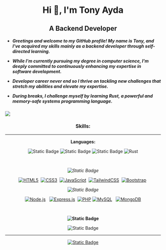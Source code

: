 
<h1 align="center" >Hi 👋, I'm Tony Ayda</h1>
<h2 align="center">A Backend Developer</h3>

<h5>
  <ul>
    <li> Greetings and welcome to my GitHub profile! My name is Tony, and I've acquired my skills mainly as a backend developer through self-directed learning.</li>
    <p></p>
    <li> While I'm currently pursuing my degree in computer science, I'm deeply committed to continuously enhancing my expertise in software development.</li>
    <p></p>
    <li> Developer career never end so I thrive on tackling new challenges that stretch my abilities and elevate my expertise.</li>
    <p></p>
     <li> During breaks, I challenge myself by learning Rust, a powerful and memory-safe systems programming language.</li>
    
  </ul>
</h5>
<img src="https://user-images.githubusercontent.com/73097560/115834477-dbab4500-a447-11eb-908a-139a6edaec5c.gif" style="max-width: 100%; display: inline-block;" data-target="animated-image.originalImage">
<p align="left">
</p>

<h3 align="center">Skills:</h3>
<hr>
<p>
<div align="center">
   <b>Languages:</b>  <br> <p></p>
 <p>
     <img alt="Static Badge" src="https://img.shields.io/badge/JAVA-black?style=for-the-badge&color=red">

 <img alt="Static Badge" src="https://img.shields.io/badge/c%23-black?style=for-the-badge&color=purple">

   <img alt="Static Badge" src="https://img.shields.io/badge/JAVASCRIPT-black?style=for-the-badge&color=yellow">
 <img src="https://img.shields.io/badge/RUST-000000?style=for-the-badge&logo=rust&logoColor=red&labelColor=000000&color=red" alt="Rust" title="Rust Programming Language">
 </p>

</p>
 <br>
 <p>
  
   <p>
     <i><img alt="Static Badge" src="https://img.shields.io/badge/Frontend-000000?style=for-the-badge&logoColor=black&color=black">
 </i>
     
   </p>
   <p>
      <p dir="auto"><a target="_blank" rel="noopener noreferrer nofollow" href="https://camo.githubusercontent.com/980ae91897b1ccaa266ac28a72a3f7603d59b905b4f2aececd7ba8e63e65f347/68747470733a2f2f696d672e736869656c64732e696f2f62616467652f48544d4c352532302d2532334533344632362e7376673f7374796c653d666f722d7468652d6261646765266c6f676f3d68746d6c35266c6f676f436f6c6f723d7768697465"><img src="https://camo.githubusercontent.com/980ae91897b1ccaa266ac28a72a3f7603d59b905b4f2aececd7ba8e63e65f347/68747470733a2f2f696d672e736869656c64732e696f2f62616467652f48544d4c352532302d2532334533344632362e7376673f7374796c653d666f722d7468652d6261646765266c6f676f3d68746d6c35266c6f676f436f6c6f723d7768697465" alt="HTML5" data-canonical-src="https://img.shields.io/badge/HTML5%20-%23E34F26.svg?style=for-the-badge&amp;logo=html5&amp;logoColor=white" style="max-width: 100%;"></a>&nbsp;
<a target="_blank" rel="noopener noreferrer nofollow" href="https://camo.githubusercontent.com/321a66a07011dceb6427f80f279d9a13520ea7c4eec617c889ae1554ee94ba06/68747470733a2f2f696d672e736869656c64732e696f2f62616467652f4353532532302d2532333135373242362e7376673f7374796c653d666f722d7468652d6261646765266c6f676f3d63737333266c6f676f436f6c6f723d7768697465"><img src="https://camo.githubusercontent.com/321a66a07011dceb6427f80f279d9a13520ea7c4eec617c889ae1554ee94ba06/68747470733a2f2f696d672e736869656c64732e696f2f62616467652f4353532532302d2532333135373242362e7376673f7374796c653d666f722d7468652d6261646765266c6f676f3d63737333266c6f676f436f6c6f723d7768697465" alt="CSS3" data-canonical-src="https://img.shields.io/badge/CSS%20-%231572B6.svg?style=for-the-badge&amp;logo=css3&amp;logoColor=white" style="max-width: 100%;"></a>&nbsp;
<a target="_blank" rel="noopener noreferrer nofollow" href="https://camo.githubusercontent.com/1ac4f62ac38ee58637fd4b2fd960ee39dd0ff092774a9d4c8308574a00af0e60/68747470733a2f2f696d672e736869656c64732e696f2f62616467652f2532304a6176615363726970742532302d2532334637444631452e7376673f7374796c653d666f722d7468652d6261646765266c6f676f3d6a617661736372697074266c6f676f436f6c6f723d626c61636b"><img src="https://camo.githubusercontent.com/1ac4f62ac38ee58637fd4b2fd960ee39dd0ff092774a9d4c8308574a00af0e60/68747470733a2f2f696d672e736869656c64732e696f2f62616467652f2532304a6176615363726970742532302d2532334637444631452e7376673f7374796c653d666f722d7468652d6261646765266c6f676f3d6a617661736372697074266c6f676f436f6c6f723d626c61636b" alt="JavaScript" data-canonical-src="https://img.shields.io/badge/%20JavaScript%20-%23F7DF1E.svg?style=for-the-badge&amp;logo=javascript&amp;logoColor=black" style="max-width: 100%;"></a>&nbsp;
<a target="_blank" rel="noopener noreferrer nofollow" href="https://camo.githubusercontent.com/b76ee3dec6a376b1a72637fb81ce7b49cc9ee2c59a8615cd698af3dc57e74b97/68747470733a2f2f696d672e736869656c64732e696f2f62616467652f2d5461696c77696e645f4353532d3338423241433f7374796c653d666f722d7468652d6261646765266c6f676f3d7461696c77696e642d637373266c6f676f436f6c6f723d7768697465"><img src="https://camo.githubusercontent.com/b76ee3dec6a376b1a72637fb81ce7b49cc9ee2c59a8615cd698af3dc57e74b97/68747470733a2f2f696d672e736869656c64732e696f2f62616467652f2d5461696c77696e645f4353532d3338423241433f7374796c653d666f722d7468652d6261646765266c6f676f3d7461696c77696e642d637373266c6f676f436f6c6f723d7768697465" alt="TailwindCSS" data-canonical-src="https://img.shields.io/badge/-Tailwind_CSS-38B2AC?style=for-the-badge&amp;logo=tailwind-css&amp;logoColor=white" style="max-width: 100%;"></a>&nbsp;
<a target="_blank" rel="noopener noreferrer nofollow" href="https://camo.githubusercontent.com/3580d34e86b11a950b663f2113400eae37897c94a474d679c3439cd33b5d3eb1/68747470733a2f2f696d672e736869656c64732e696f2f62616467652f426f6f7473747261702532302d2532333536334437432e7376673f7374796c653d666f722d7468652d6261646765266c6f676f3d626f6f747374726170266c6f676f436f6c6f723d7768697465"><img src="https://camo.githubusercontent.com/3580d34e86b11a950b663f2113400eae37897c94a474d679c3439cd33b5d3eb1/68747470733a2f2f696d672e736869656c64732e696f2f62616467652f426f6f7473747261702532302d2532333536334437432e7376673f7374796c653d666f722d7468652d6261646765266c6f676f3d626f6f747374726170266c6f676f436f6c6f723d7768697465" alt="Bootstrap" data-canonical-src="https://img.shields.io/badge/Bootstrap%20-%23563D7C.svg?style=for-the-badge&amp;logo=bootstrap&amp;logoColor=white" style="max-width: 100%;"></a>&nbsp;
</p>
   </p>
 </p>
 <p>
   <i><img alt="Static Badge" src="https://img.shields.io/badge/Backend-000000?style=for-the-badge&logoColor=black&color=black">
</i>
<p dir="auto">
&nbsp;
<a target="_blank" rel="noopener noreferrer nofollow" href="https://camo.githubusercontent.com/6dcb4aed908dcbb88fce347bb60000a2a9eb26a86557af3731311c5a40096657/68747470733a2f2f696d672e736869656c64732e696f2f62616467652f4e6f64652e6a732532302d2532333433383533442e7376673f7374796c653d666f722d7468652d6261646765266c6f676f3d6e6f64652e6a73266c6f676f436f6c6f723d7768697465"><img src="https://camo.githubusercontent.com/6dcb4aed908dcbb88fce347bb60000a2a9eb26a86557af3731311c5a40096657/68747470733a2f2f696d672e736869656c64732e696f2f62616467652f4e6f64652e6a732532302d2532333433383533442e7376673f7374796c653d666f722d7468652d6261646765266c6f676f3d6e6f64652e6a73266c6f676f436f6c6f723d7768697465" alt="Node.js" data-canonical-src="https://img.shields.io/badge/Node.js%20-%2343853D.svg?style=for-the-badge&amp;logo=node.js&amp;logoColor=white" style="max-width: 100%;"></a>
&nbsp;
<a target="_blank" rel="noopener noreferrer nofollow" href="https://camo.githubusercontent.com/a912c1d3b700675e3b7978ae1ca593978bbce85ed6b40a5e1b13eae771222bca/68747470733a2f2f696d672e736869656c64732e696f2f62616467652f457870726573732e6a732d2532333430346435392e7376673f7374796c653d666f722d7468652d6261646765266c6f676f3d65787072657373266c6f676f436f6c6f723d253233303030303030"><img src="https://camo.githubusercontent.com/a912c1d3b700675e3b7978ae1ca593978bbce85ed6b40a5e1b13eae771222bca/68747470733a2f2f696d672e736869656c64732e696f2f62616467652f457870726573732e6a732d2532333430346435392e7376673f7374796c653d666f722d7468652d6261646765266c6f676f3d65787072657373266c6f676f436f6c6f723d253233303030303030" alt="Express.js" data-canonical-src="https://img.shields.io/badge/Express.js-%23404d59.svg?style=for-the-badge&amp;logo=express&amp;logoColor=%23000000" style="max-width: 100%;"></a>&nbsp;
    <a target="_blank" rel="noopener noreferrer nofollow" href="https://camo.githubusercontent.com/3f089406c7ee5e22fa919f06a8797c465467707d6e69952d6a5afa6e0e5851f9/68747470733a2f2f696d672e736869656c64732e696f2f62616467652f5048502532302d2532333737374242342e7376673f7374796c653d666f722d7468652d6261646765266c6f676f3d706870266c6f676f436f6c6f723d7768697465"><img src="https://camo.githubusercontent.com/3f089406c7ee5e22fa919f06a8797c465467707d6e69952d6a5afa6e0e5851f9/68747470733a2f2f696d672e736869656c64732e696f2f62616467652f5048502532302d2532333737374242342e7376673f7374796c653d666f722d7468652d6261646765266c6f676f3d706870266c6f676f436f6c6f723d7768697465" alt="PHP" data-canonical-src="https://img.shields.io/badge/PHP%20-%23777BB4.svg?style=for-the-badge&amp;logo=php&amp;logoColor=white" style="max-width: 100%;"></a>
<a target="_blank" rel="noopener noreferrer nofollow" href="https://camo.githubusercontent.com/bf78d2f4682789f310e0e4e5bc6793f1f36aadc00f65599f12935205db990089/68747470733a2f2f696d672e736869656c64732e696f2f62616467652f4d7953514c2532302d2532333030373538462e7376673f7374796c653d666f722d7468652d6261646765266c6f676f3d6d7973716c266c6f676f436f6c6f723d7768697465"><img src="https://camo.githubusercontent.com/bf78d2f4682789f310e0e4e5bc6793f1f36aadc00f65599f12935205db990089/68747470733a2f2f696d672e736869656c64732e696f2f62616467652f4d7953514c2532302d2532333030373538462e7376673f7374796c653d666f722d7468652d6261646765266c6f676f3d6d7973716c266c6f676f436f6c6f723d7768697465" alt="MySQL" data-canonical-src="https://img.shields.io/badge/MySQL%20-%2300758F.svg?style=for-the-badge&amp;logo=mysql&amp;logoColor=white" style="max-width: 100%;"></a>
&nbsp;
<a target="_blank" rel="noopener noreferrer nofollow" href="https://camo.githubusercontent.com/fe38a548fc834d0870500a0e5f14ad9aa40c5639fb294bb1ddff84df6207780c/68747470733a2f2f696d672e736869656c64732e696f2f62616467652f4d6f6e676f44422532302d2532333445413934422e7376673f7374796c653d666f722d7468652d6261646765266c6f676f3d6d6f6e676f6462266c6f676f436f6c6f723d7768697465"><img src="https://camo.githubusercontent.com/fe38a548fc834d0870500a0e5f14ad9aa40c5639fb294bb1ddff84df6207780c/68747470733a2f2f696d672e736869656c64732e696f2f62616467652f4d6f6e676f44422532302d2532333445413934422e7376673f7374796c653d666f722d7468652d6261646765266c6f676f3d6d6f6e676f6462266c6f676f436f6c6f723d7768697465" alt="MongoDB" data-canonical-src="https://img.shields.io/badge/MongoDB%20-%234EA94B.svg?style=for-the-badge&amp;logo=mongodb&amp;logoColor=white" style="max-width: 100%;"></a>
&nbsp;
  </p>
 

 <br>
<p> <b><img alt="Static Badge" src="https://img.shields.io/badge/Desktop-000000?style=for-the-badge&logoColor=black&color=black">
</b> </p>
<p>
 <img alt="Static Badge" src="https://img.shields.io/badge/.net_Framework-black?style=for-the-badge&logoColor=black&logoSize=for-the-badge&color=purple">

</p>


<hr>

<p align="center"> <a href="https://www.linkedin.com/in/tony-ayda-692263258?lipi=urn%3Ali%3Apage%3Ad_flagship3_profile_view_base_contact_details%3BOpWAud3eTUWHAXSCFRCNmQ%3D%3D"><img alt="Static Badge" src="https://img.shields.io/badge/LinkedIn-blue?style=for-the-badge&logoColor=black&logoSize=for-the-badge&color=blue">
</a></p>



</div>
